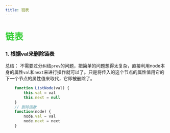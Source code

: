```yaml
---
title: 链表
--- 
```


# <font color="#32CD32">链表</font>

### 1. 根据val来删除链表  

总结： 不需要过分纠结`prev`的问题，把简单的问题想得太复杂，直接利用node本身的属性`val`和`next`来进行操作就可以了。只是将传入的这个节点的属性值用它的下一个节点的属性值来取代，它即被删除了。  
```js
    function ListNode(val) {
        this.val = val
        this.next = null
    }
    // 删除函数
    function(node) {
        node.val = val
        node.next = next
    }
```